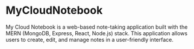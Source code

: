 # MyCloudNotebook
My Cloud Notebook is a web-based note-taking application built with the MERN (MongoDB, Express, React, Node.js) stack. This application allows users to create, edit, and manage notes in a user-friendly interface.
